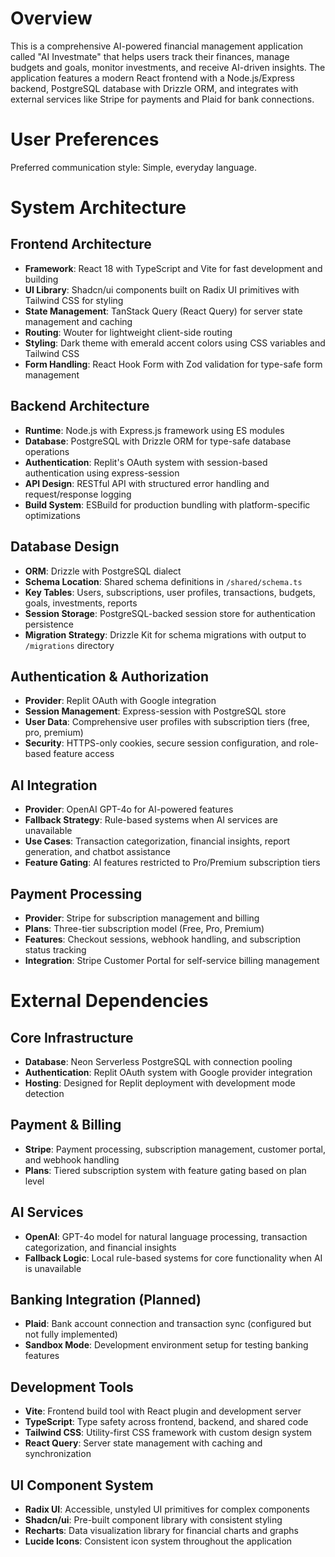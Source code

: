 # Overview

This is a comprehensive AI-powered financial management application called "AI Investmate" that helps users track their finances, manage budgets and goals, monitor investments, and receive AI-driven insights. The application features a modern React frontend with a Node.js/Express backend, PostgreSQL database with Drizzle ORM, and integrates with external services like Stripe for payments and Plaid for bank connections.

# User Preferences

Preferred communication style: Simple, everyday language.

# System Architecture

## Frontend Architecture
- **Framework**: React 18 with TypeScript and Vite for fast development and building
- **UI Library**: Shadcn/ui components built on Radix UI primitives with Tailwind CSS for styling
- **State Management**: TanStack Query (React Query) for server state management and caching
- **Routing**: Wouter for lightweight client-side routing
- **Styling**: Dark theme with emerald accent colors using CSS variables and Tailwind CSS
- **Form Handling**: React Hook Form with Zod validation for type-safe form management

## Backend Architecture
- **Runtime**: Node.js with Express.js framework using ES modules
- **Database**: PostgreSQL with Drizzle ORM for type-safe database operations
- **Authentication**: Replit's OAuth system with session-based authentication using express-session
- **API Design**: RESTful API with structured error handling and request/response logging
- **Build System**: ESBuild for production bundling with platform-specific optimizations

## Database Design
- **ORM**: Drizzle with PostgreSQL dialect
- **Schema Location**: Shared schema definitions in `/shared/schema.ts`
- **Key Tables**: Users, subscriptions, user profiles, transactions, budgets, goals, investments, reports
- **Session Storage**: PostgreSQL-backed session store for authentication persistence
- **Migration Strategy**: Drizzle Kit for schema migrations with output to `/migrations` directory

## Authentication & Authorization
- **Provider**: Replit OAuth with Google integration
- **Session Management**: Express-session with PostgreSQL store
- **User Data**: Comprehensive user profiles with subscription tiers (free, pro, premium)
- **Security**: HTTPS-only cookies, secure session configuration, and role-based feature access

## AI Integration
- **Provider**: OpenAI GPT-4o for AI-powered features
- **Fallback Strategy**: Rule-based systems when AI services are unavailable
- **Use Cases**: Transaction categorization, financial insights, report generation, and chatbot assistance
- **Feature Gating**: AI features restricted to Pro/Premium subscription tiers

## Payment Processing
- **Provider**: Stripe for subscription management and billing
- **Plans**: Three-tier subscription model (Free, Pro, Premium)
- **Features**: Checkout sessions, webhook handling, and subscription status tracking
- **Integration**: Stripe Customer Portal for self-service billing management

# External Dependencies

## Core Infrastructure
- **Database**: Neon Serverless PostgreSQL with connection pooling
- **Authentication**: Replit OAuth system with Google provider integration
- **Hosting**: Designed for Replit deployment with development mode detection

## Payment & Billing
- **Stripe**: Payment processing, subscription management, customer portal, and webhook handling
- **Plans**: Tiered subscription system with feature gating based on plan level

## AI Services
- **OpenAI**: GPT-4o model for natural language processing, transaction categorization, and financial insights
- **Fallback Logic**: Local rule-based systems for core functionality when AI is unavailable

## Banking Integration (Planned)
- **Plaid**: Bank account connection and transaction sync (configured but not fully implemented)
- **Sandbox Mode**: Development environment setup for testing banking features

## Development Tools
- **Vite**: Frontend build tool with React plugin and development server
- **TypeScript**: Type safety across frontend, backend, and shared code
- **Tailwind CSS**: Utility-first CSS framework with custom design system
- **React Query**: Server state management with caching and synchronization

## UI Component System
- **Radix UI**: Accessible, unstyled UI primitives for complex components
- **Shadcn/ui**: Pre-built component library with consistent styling
- **Recharts**: Data visualization library for financial charts and graphs
- **Lucide Icons**: Consistent icon system throughout the application